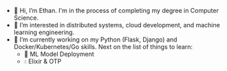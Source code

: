 - 👋 Hi, I’m Ethan. I'm in the process of completing my degree in Computer Science.
- 👀 I’m interested in distributed systems, cloud development, and machine learning engineering.
- 🌱 I’m currently working on my Python (Flask, Django) and Docker/Kubernetes/Go skills. Next on the list of things to learn:
  - 🤖 ML Model Deployment
  - 💧 Elixir & OTP
<!---
dethancosta/dethancosta is a ✨ special ✨ repository because its `README.md` (this file) appears on your GitHub profile.
You can click the Preview link to take a look at your changes.
--->
